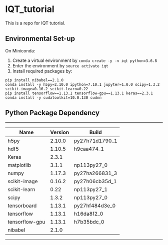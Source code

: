 # IQT_tutorial
This is a repo for IQT tutorial.

## Environmental Set-up
On Miniconda: 
1. Create a virtual environment by `conda create -y -n iqt python=3.6.8`
2. Enter the environment by `source activate iqt`
3. Install required packages by:
```
pip install nibabel==2.1.0
conda install -y h5py=2.10.0 ipython=7.10.1 jupyter=1.0.0 scipy=1.3.2 scikit-image=0.16.2 scikit-learn=0.22 
pip install tensorflow==1.13.1 tensorflow-gpu==1.13.1 keras==2.3.1
conda install -y cudatoolkit=10.0.130 cudnn
```


## Python Package Dependency
-----------------------------------------------------------
Name                     |Version         |Build
-------------------------|----------------|----------------
h5py                     | 2.10.0         |  py27h71d1790_1  
hdf5                     | 1.10.5         |      h9caa474_1  
Keras                    | 2.3.1          |           <pip>
matplotlib               | 3.1.1          |     np113py27_0  
numpy                    | 1.17.3         |  py27ha266831_3 
scikit-image             | 0.16.2         |  py27h06cb35d_1  
scikit-learn             | 0.22           |     np113py27_1  
scipy                    | 1.3.2          |     np113py27_0  
tensorboard              | 1.13.1         |  py27hf484d3e_0  
tensorflow               | 1.13.1         |      h16da8f2_0  
tensorflow-gpu           | 1.13.1         |      h7b35bdc_0 
nibabel                  | 2.1.0          |           <pip>
-----------------------------------------------------------
